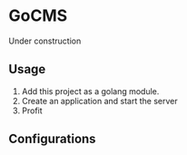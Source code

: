 # GoCMS

Under construction

## Usage

1. Add this project as a golang module.
1. Create an application and start the server
1. Profit

## Configurations
